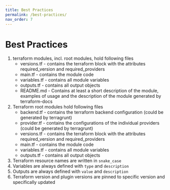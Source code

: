 ```yaml
---
title: Best Practices
permalink: /best-practices/
nav_order: 7
---
```


# Best Practices

1. terraform modules, incl. root modules, hold following files
    * versions.tf -  contains the terraform block with the attributes required_version and required_providers
    * main.tf - contains the module code
    * variables.tf - contains all module variables
    * outputs.tf - contains all output objects
    * README.md - Contains at least a short description of the module, examples of usage and the description of the module generated by terraform-docs
2. Terraform root modules hold following files
    * backend.tf - contains the terraform backend configuration  (could be generated by terragrunt)
    * provider.tf - contains the configurations of the individual providers (could be generated by terragrunt)
    * versions.tf -  contains the terraform block with the attributes required_version and required_providers
    * main.tf - contains the module code
    * variables.tf - contains all module variables
    * outputs.tf - contains all output objects
3. Terraform resource names are written in `snake_case`
4. Variables are always defined with `type` and `description`
5. Outputs are always defined with `value` and `description`
6. Terraform version and plugin versions are pinned to specific version and specifically updated
